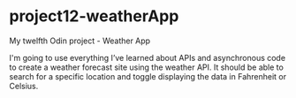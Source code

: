 # project12-weatherApp

My twelfth Odin project - Weather App

I'm going to use everything I’ve learned about APIs and asynchronous code
to create a weather forecast site using the weather API.
It should be able to search for a specific location
and toggle displaying the data in Fahrenheit or Celsius.
